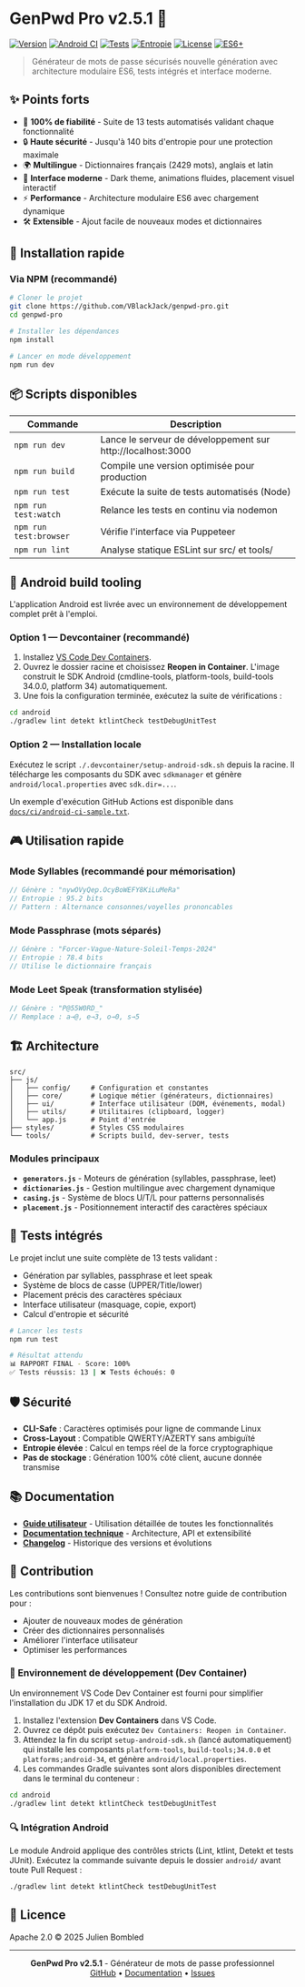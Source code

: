 # GenPwd Pro v2.5.1 🔐

[![Version](https://img.shields.io/badge/version-2.5.1-blue.svg)](https://github.com/VBlackJack/genpwd-pro)
[![Android CI](https://github.com/VBlackJack/genpwd-pro/actions/workflows/android-ci.yml/badge.svg)](https://github.com/VBlackJack/genpwd-pro/actions/workflows/android-ci.yml)
[![Tests](https://img.shields.io/badge/tests-13%2F13%20passing-success.svg)](./tools/run_tests.js)
[![Entropie](https://img.shields.io/badge/entropy-up%20to%20140%20bits-purple.svg)](./docs/TECHNICAL.md)
[![License](https://img.shields.io/badge/license-Apache%202.0-blue.svg)](./LICENSE)
[![ES6+](https://img.shields.io/badge/ES6+-modern-orange.svg)](https://www.ecma-international.org/ecma-262/)

> Générateur de mots de passe sécurisés nouvelle génération avec architecture modulaire ES6, tests intégrés et interface moderne.

## ✨ Points forts

- 🎯 **100% de fiabilité** - Suite de 13 tests automatisés validant chaque fonctionnalité
- 🔒 **Haute sécurité** - Jusqu'à 140 bits d'entropie pour une protection maximale
- 🌍 **Multilingue** - Dictionnaires français (2429 mots), anglais et latin
- 🎨 **Interface moderne** - Dark theme, animations fluides, placement visuel interactif
- ⚡ **Performance** - Architecture modulaire ES6 avec chargement dynamique
- 🛠️ **Extensible** - Ajout facile de nouveaux modes et dictionnaires

## 🚀 Installation rapide

### Via NPM (recommandé)
```bash
# Cloner le projet
git clone https://github.com/VBlackJack/genpwd-pro.git
cd genpwd-pro

# Installer les dépendances
npm install

# Lancer en mode développement
npm run dev
```

## 📦 Scripts disponibles

| Commande | Description |
|----------|-------------|
| `npm run dev` | Lance le serveur de développement sur http://localhost:3000 |
| `npm run build` | Compile une version optimisée pour production |
| `npm run test` | Exécute la suite de tests automatisés (Node) |
| `npm run test:watch` | Relance les tests en continu via nodemon |
| `npm run test:browser` | Vérifie l'interface via Puppeteer |
| `npm run lint` | Analyse statique ESLint sur src/ et tools/ |

## 🧱 Android build tooling

L'application Android est livrée avec un environnement de développement complet prêt à l'emploi.

### Option 1 — Devcontainer (recommandé)

1. Installez [VS Code Dev Containers](https://code.visualstudio.com/docs/devcontainers/containers).
2. Ouvrez le dossier racine et choisissez **Reopen in Container**. L'image construit le SDK Android (cmdline-tools, platform-tools, build-tools 34.0.0, platform 34) automatiquement.
3. Une fois la configuration terminée, exécutez la suite de vérifications :

```bash
cd android
./gradlew lint detekt ktlintCheck testDebugUnitTest
```

### Option 2 — Installation locale

Exécutez le script `./.devcontainer/setup-android-sdk.sh` depuis la racine. Il télécharge les composants du SDK avec `sdkmanager` et génère `android/local.properties` avec `sdk.dir=...`.

Un exemple d'exécution GitHub Actions est disponible dans [`docs/ci/android-ci-sample.txt`](docs/ci/android-ci-sample.txt).

## 🎮 Utilisation rapide

### Mode Syllables (recommandé pour mémorisation)
```javascript
// Génère : "nywOVyQep.OcyBoWEFY8KiLuMeRa"
// Entropie : 95.2 bits
// Pattern : Alternance consonnes/voyelles prononcables
```

### Mode Passphrase (mots séparés)
```javascript
// Génère : "Forcer-Vague-Nature-Soleil-Temps-2024"
// Entropie : 78.4 bits
// Utilise le dictionnaire français
```

### Mode Leet Speak (transformation stylisée)
```javascript
// Génère : "P@55W0RD_"
// Remplace : a→@, e→3, o→0, s→5
```

## 🏗️ Architecture

```
src/
├── js/
│   ├── config/     # Configuration et constantes
│   ├── core/       # Logique métier (générateurs, dictionnaires)
│   ├── ui/         # Interface utilisateur (DOM, événements, modal)
│   ├── utils/      # Utilitaires (clipboard, logger)
│   └── app.js      # Point d'entrée
├── styles/         # Styles CSS modulaires
└── tools/          # Scripts build, dev-server, tests
```

### Modules principaux

- **`generators.js`** - Moteurs de génération (syllables, passphrase, leet)
- **`dictionaries.js`** - Gestion multilingue avec chargement dynamique
- **`casing.js`** - Système de blocs U/T/L pour patterns personnalisés
- **`placement.js`** - Positionnement interactif des caractères spéciaux

## 🔬 Tests intégrés

Le projet inclut une suite complète de 13 tests validant :
- Génération par syllables, passphrase et leet speak
- Système de blocs de casse (UPPER/Title/lower)
- Placement précis des caractères spéciaux
- Interface utilisateur (masquage, copie, export)
- Calcul d'entropie et sécurité

```bash
# Lancer les tests
npm run test

# Résultat attendu
📊 RAPPORT FINAL - Score: 100%
✅ Tests réussis: 13 | ❌ Tests échoués: 0
```

## 🛡️ Sécurité

- **CLI-Safe** : Caractères optimisés pour ligne de commande Linux
- **Cross-Layout** : Compatible QWERTY/AZERTY sans ambiguïté
- **Entropie élevée** : Calcul en temps réel de la force cryptographique
- **Pas de stockage** : Génération 100% côté client, aucune donnée transmise

## 📚 Documentation

- [**Guide utilisateur**](./docs/USER-GUIDE.md) - Utilisation détaillée de toutes les fonctionnalités
- [**Documentation technique**](./docs/TECHNICAL.md) - Architecture, API et extensibilité
- [**Changelog**](./CHANGELOG.md) - Historique des versions et évolutions

## 🤝 Contribution

Les contributions sont bienvenues ! Consultez notre guide de contribution pour :
- Ajouter de nouveaux modes de génération
- Créer des dictionnaires personnalisés
- Améliorer l'interface utilisateur
- Optimiser les performances

### 🐳 Environnement de développement (Dev Container)

Un environnement VS Code Dev Container est fourni pour simplifier l'installation du JDK 17 et du SDK Android.

1. Installez l'extension **Dev Containers** dans VS Code.
2. Ouvrez ce dépôt puis exécutez `Dev Containers: Reopen in Container`.
3. Attendez la fin du script `setup-android-sdk.sh` (lancé automatiquement) qui installe les composants `platform-tools`, `build-tools;34.0.0` et `platforms;android-34`, et génère `android/local.properties`.
4. Les commandes Gradle suivantes sont alors disponibles directement dans le terminal du conteneur :

```bash
cd android
./gradlew lint detekt ktlintCheck testDebugUnitTest
```

### 🔍 Intégration Android

Le module Android applique des contrôles stricts (Lint, ktlint, Detekt et tests JUnit). Exécutez la commande suivante depuis le dossier `android/` avant toute Pull Request :

```bash
./gradlew lint detekt ktlintCheck testDebugUnitTest
```

## 📄 Licence

Apache 2.0 © 2025 Julien Bombled

---

<div align="center">
  <b>GenPwd Pro v2.5.1</b> - Générateur de mots de passe professionnel<br>
  <a href="https://github.com/VBlackJack/genpwd-pro">GitHub</a> •
  <a href="./docs/USER-GUIDE.md">Documentation</a> •
  <a href="https://github.com/VBlackJack/genpwd-pro/issues">Issues</a>
</div>
